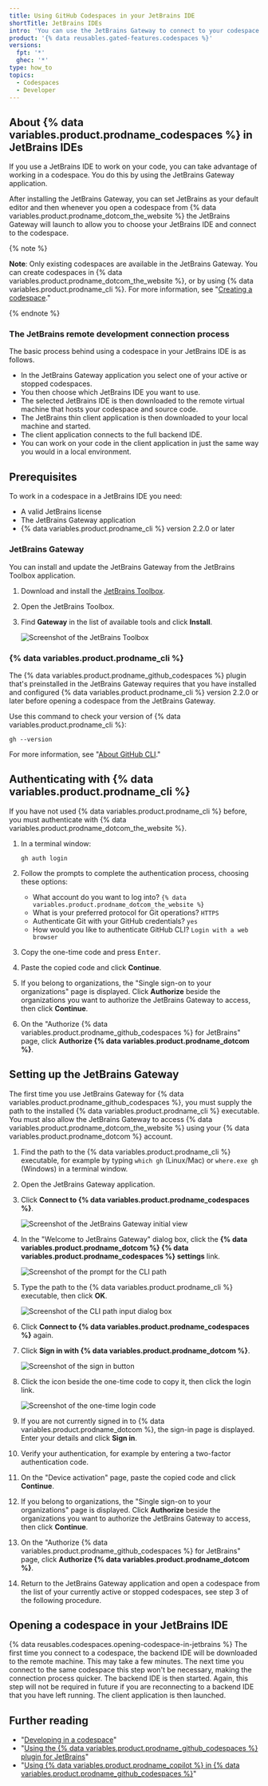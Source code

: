 ```yaml
---
title: Using GitHub Codespaces in your JetBrains IDE
shortTitle: JetBrains IDEs
intro: 'You can use the JetBrains Gateway to connect to your codespace and work in your favorite JetBrains IDE.'
product: '{% data reusables.gated-features.codespaces %}'
versions:
  fpt: '*'
  ghec: '*'
type: how_to
topics:
  - Codespaces
  - Developer
---
```


## About {% data variables.product.prodname_codespaces %} in JetBrains IDEs

If you use a JetBrains IDE to work on your code, you can take advantage of working in a codespace. You do this by using the JetBrains Gateway application.

After installing the JetBrains Gateway, you can set JetBrains as your default editor and then whenever you open a codespace from {% data variables.product.prodname_dotcom_the_website %} the JetBrains Gateway will launch to allow you to choose your JetBrains IDE and connect to the codespace.

{% note %}

**Note**: Only existing codespaces are available in the JetBrains Gateway. You can create codespaces in {% data variables.product.prodname_dotcom_the_website %}, or by using {% data variables.product.prodname_cli %}. For more information, see "[Creating a codespace](/codespaces/developing-in-codespaces/creating-a-codespace)."

{% endnote %}

### The JetBrains remote development connection process

The basic process behind using a codespace in your JetBrains IDE is as follows.

* In the JetBrains Gateway application you select one of your active or stopped codespaces. 
* You then choose which JetBrains IDE you want to use. 
* The selected JetBrains IDE is then downloaded to the remote virtual machine that hosts your codespace and source code.
* The JetBrains thin client application is then downloaded to your local machine and started.
* The client application connects to the full backend IDE.
* You can work on your code in the client application in just the same way you would in a local environment.

## Prerequisites

To work in a codespace in a JetBrains IDE you need:

* A valid JetBrains license
* The JetBrains Gateway application
* {% data variables.product.prodname_cli %} version 2.2.0 or later 

### JetBrains Gateway

You can install and update the JetBrains Gateway from the JetBrains Toolbox application.

1. Download and install the [JetBrains Toolbox](https://www.jetbrains.com/toolbox-app).
1. Open the JetBrains Toolbox.
1. Find **Gateway** in the list of available tools and click **Install**.

   ![Screenshot of the JetBrains Toolbox](/assets/images/help/codespaces/jetbrains-toolbox.png)

### {% data variables.product.prodname_cli %}

The {% data variables.product.prodname_github_codespaces %} plugin that's preinstalled in the JetBrains Gateway requires that you have installed and configured {% data variables.product.prodname_cli %} version 2.2.0 or later before opening a codespace from the JetBrains Gateway.

Use this command to check your version of {% data variables.product.prodname_cli %}:

```shell{:copy}
gh --version
```

For more information, see "[About GitHub CLI](/github-cli/github-cli/about-github-cli)."

## Authenticating with {% data variables.product.prodname_cli %}

If you have not used {% data variables.product.prodname_cli %} before, you must authenticate with {% data variables.product.prodname_dotcom_the_website %}.

1. In a terminal window:

   ```shell{:copy}
   gh auth login
   ```

1. Follow the prompts to complete the authentication process, choosing these options:
   * What account do you want to log into? `{% data variables.product.prodname_dotcom_the_website %}`
   * What is your preferred protocol for Git operations? `HTTPS`
   * Authenticate Git with your GitHub credentials? `yes`
   * How would you like to authenticate GitHub CLI? `Login with a web browser`
1. Copy the one-time code and press <kbd>Enter</kbd>.
1. Paste the copied code and click **Continue**.
1. If you belong to organizations, the "Single sign-on to your organizations" page is displayed. Click **Authorize** beside the organizations you want to authorize the JetBrains Gateway to access, then click **Continue**.
1. On the "Authorize {% data variables.product.prodname_github_codespaces %} for JetBrains" page, click **Authorize {% data variables.product.prodname_dotcom %}**.

## Setting up the JetBrains Gateway

The first time you use JetBrains Gateway for {% data variables.product.prodname_github_codespaces %}, you must supply the path to the installed {% data variables.product.prodname_cli %} executable. You must also allow the JetBrains Gateway to access {% data variables.product.prodname_dotcom_the_website %} using your {% data variables.product.prodname_dotcom %} account. 

1. Find the path to the {% data variables.product.prodname_cli %} executable, for example by typing `which gh` (Linux/Mac) or `where.exe gh` (Windows) in a terminal window.
1. Open the JetBrains Gateway application.
1. Click **Connect to {% data variables.product.prodname_codespaces %}**.

   ![Screenshot of the JetBrains Gateway initial view](/assets/images/help/codespaces/jetbrains-gateway-connect.png)

1. In the "Welcome to JetBrains Gateway" dialog box, click the **{% data variables.product.prodname_dotcom %} {% data variables.product.prodname_codespaces %} settings** link.

   ![Screenshot of the prompt for the CLI path](/assets/images/help/codespaces/jetbrains-gateway-cli-setup.png)

1. Type the path to the {% data variables.product.prodname_cli %} executable, then click **OK**.

   ![Screenshot of the CLI path input dialog box](/assets/images/help/codespaces/jetbrains-gateway-cli-path.png)

1. Click **Connect to {% data variables.product.prodname_codespaces %}** again.
1. Click **Sign in with {% data variables.product.prodname_dotcom %}**.

   ![Screenshot of the sign in button](/assets/images/help/codespaces/jetbrains-gateway-sign-in.png)

1. Click the icon beside the one-time code to copy it, then click the login link.

   ![Screenshot of the one-time login code](/assets/images/help/codespaces/jetbrains-gateway-login-code.png)

1. If you are not currently signed in to {% data variables.product.prodname_dotcom %}, the sign-in page is displayed. Enter your details and click **Sign in**.
1. Verify your authentication, for example by entering a two-factor authentication code.
1. On the "Device activation" page, paste the copied code and click **Continue**.
1. If you belong to organizations, the "Single sign-on to your organizations" page is displayed. Click **Authorize** beside the organizations you want to authorize the JetBrains Gateway to access, then click **Continue**.
1. On the "Authorize {% data variables.product.prodname_github_codespaces %} for JetBrains" page, click **Authorize {% data variables.product.prodname_dotcom %}**.
1. Return to the JetBrains Gateway application and open a codespace from the list of your currently active or stopped codespaces, see step 3 of the following procedure.

## Opening a codespace in your JetBrains IDE

{% data reusables.codespaces.opening-codespace-in-jetbrains %}
The first time you connect to a codespace, the backend IDE will be downloaded to the remote machine. This may take a few minutes. The next time you connect to the same codespace this step won't be necessary, making the connection process quicker. The backend IDE is then started. Again, this step will not be required in future if you are reconnecting to a backend IDE that you have left running. The client application is then launched.

## Further reading

- "[Developing in a codespace](/codespaces/developing-in-codespaces/developing-in-a-codespace)"
- "[Using the {% data variables.product.prodname_github_codespaces %} plugin for JetBrains](/codespaces/codespaces-reference/using-the-github-codespaces-plugin-for-jetbrains)"
- "[Using {% data variables.product.prodname_copilot %} in {% data variables.product.prodname_github_codespaces %}](/codespaces/codespaces-reference/using-github-copilot-in-github-codespaces)"